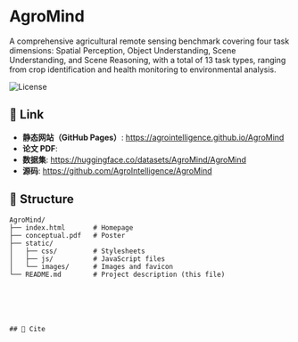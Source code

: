 # AgroMind

A comprehensive agricultural remote sensing benchmark covering four task dimensions: Spatial Perception, Object Understanding, Scene Understanding, and Scene Reasoning, with a total of 13 task types, ranging from crop identification and health monitoring to environmental analysis. 

![License](https://img.shields.io/badge/license-CC%20BY--SA%204.0-lightgrey)

## 🔗 Link

- **静态网站（GitHub Pages）**: https://agrointelligence.github.io/AgroMind
- **论文 PDF**: 
- **数据集**: https://huggingface.co/datasets/AgroMind/AgroMind
- **源码**: https://github.com/AgroIntelligence/AgroMind



## 📂 Structure

```plaintext
AgroMind/
├── index.html       # Homepage
├── conceptual.pdf   # Poster
├── static/
│   ├── css/         # Stylesheets
│   ├── js/          # JavaScript files
│   └── images/      # Images and favicon
└── README.md        # Project description (this file)






## 📜 Cite



